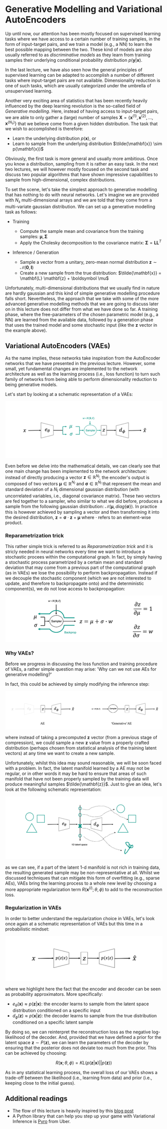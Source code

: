 # Generative Modelling and Variational AutoEncoders

Up until now, our attention has been mostly focused on supervised learning tasks where we have access to a certain number
of training samples, in the form of input-target pairs, and we train a model (e.g., a NN) to learn the best possible mapping
between the two. These kind of models are also usually referred to as *discriminative models* as they learn from training samples
their underlying conditional probability distribution $p(\mathbf{y}|\mathbf{x})$.

In the last lecture, we have also seen how the general principles of supervised learning can be adapted to accomplish a
number of different tasks where input-target pairs are not available. Dimensionality reduction is one of such tasks, which are 
usually categorized under the umbrella of unsupervised learning.

Another very exciting area of statistics that has been recently heavily influenced by the deep learning revolution is the
so-called field of *Generative modelling*. Here, instead of having access to input-target pairs, we are able to only gather
a (large) number of samples $\mathbf{X} = \{ \mathbf{x}^{(1)}, \mathbf{x}^{(2)}, ..., \mathbf{x}^{(N_s)} \}$
that we believe come from a given hidden distribution. The task that we wish to accomplished is  therefore:

- Learn the underlying distribution $p(\mathbf{x})$, or 
- Learn to sample from the underlying distribution $\tilde{\mathbf{x}} \sim p(\mathbf{x})$

Obviously, the first task is more general and usually more ambitious. Once you know a distribution, sampling from it is rather an
easy task. In the next two lectures, we will however mostly focused on the second task and discuss two popular algorithms that
have shown impressive capabilities to sample from high-dimensional, complex distributions.

To set the scene, let's take the simplest approach to generative modelling that has nothing to do with neural networks. Let's imagine 
we are provided with $N_s$ multi-dimensional arrays and we are told that they come from a multi-variate gaussian distribution. We can 
set up a generative modelling task as follows:

- Training
     - Compute the sample mean and covariance from the training samples: $\boldsymbol \mu, \boldsymbol \Sigma$
     - Apply the Cholesky decomposition to the covariance matrix: $\boldsymbol \Sigma = \mathbf{L} \mathbf{L}^T$
  
- Inference / Generation
     - Sample a vector from a unitary, zero-mean normal distribution $\mathbf{z} \sim \mathcal{N}(\mathbf{0}, \mathbf{I})$
     - Create a new sample from the true distribution: $\tilde{\mathbf{x}} = \mathbf{L} \mathbf{z} + \boldsymbol \mu$

Unfortunately, multi-dimensional distributions that we usually find in nature are hardly gaussian and this kind of simple
generative modelling procedure falls short. Nevertheless, the approach that we take with some of the more advanced generative modelling
methods that we are going to discuss later on in this lecture does not differ from what we have done so far. A training phase, where the 
free-parameters of the chosen parametric model (e.g., a NN) are learned from the available data, followed by a generation phase that uses
the trained model and some stochastic input (like the $\mathbf{z}$ vector in the example above).

## Variational AutoEncoders (VAEs)

As the name implies, these networks take inspiration from the AutoEncoder networks that we have presented in the previous lecture. However, some 
small, yet fundamental changes are implemented to the network architecture as well as the learning process (i.e., loss function) to turn such family
of networks from being able to perform dimensionality reduction to being generative models. 

Let's start by looking at a schematic representation of a VAEs:

![VAE](figs/vae.png)

Even before we delve into the mathematical details, we can clearly see that one main change has been implemented to the network architecture:
instead of directly producing a vector $\mathbf{z} \in \mathbb{R}^{N_l}$, the encoder's output is composed of two vectors 
$\boldsymbol \mu \in \mathbb{R}^{N_l}$ and $\boldsymbol \sigma \in \mathbb{R}^{N_l}$ that represent the mean and standard deviation of a $N_l$ dimensional
gaussian distribution (with uncorrelated variables, i.e., diagonal covariance matrix). These two vectors are fed together to a sampler,
who similar to what we did before, produces a sample from the following gaussian distribution: $\mathcal{N}(\boldsymbol \mu, diag\{ \boldsymbol \sigma \})$.
In practice this is however achieved by sampling a vector and then transforming it into the desired distribution, 
$\mathbf{z} = \boldsymbol \sigma \cdot \mathbf{z} + \boldsymbol \mu$ where $\cdot$ refers to an element-wise product. 

### Reparametrization trick

This rather simple trick is referred
to as *Reparametrization trick* and it is stricly needed in neural networks every time we want to introduce a stochastic procees within the computational graph.
In fact, by simply having a stochastic process parametrized by a certain mean and standard deviation that may come from a previous part of the computational graph
(as in VAEs) we lose the possibility to perform backpropagation. Instead if we decouple the stochastic component (which we are not interested to update, and 
therefore to backpropagate onto) and the deterministic component(s), we do not lose access to backpropagation:

![REPARAMETRIZATIONTRICK](figs/reptrick.png)

### Why VAEs?

Before we progress in discussing the loss function and training procedure of VAEs, a rather simple question may arise: 'Why can we not use AEs for
generative modelling?'

In fact, this could be achieved by simply modifying the inference step:

![GENAE](figs/generativeae.png)

where instead of taking a precomputed $\mathbf{z}$ vector (from a previous stage of compression), we could sample a new $\mathbf{z}$ 
value from a properly crafted distribution (perhaps chosen from statistical analysis of the training latent vectors) at any time we want 
to create a new sample.

Unfortunately, whilst this idea may sound reasonable, we will be soon faced with a problem. In fact, the latent manifold learned by a AE may
not be regular, or in other words it may be hard to ensure that areas of such manifold that have not been properly sampled by the training data will
produce meaningful samples $\tilde{\mathbf{z}}$. Just to give an idea, let's look at the following schematic representation:

![LATENTAE](figs/latentspaceae.png)

as we can see, if a part of the latent 1-d manifold is not rich in training data, the resulting generated sample may be non-representative at all.
Whilst we discussed techniques that can mitigate this form of overfitting (e.g., sparse AEs), VAEs bring the learning process to a whole new level
by choosing a more appropriate regularization term $R(\mathbf{x}^{(i)} ;\theta,\phi)$ to add to the reconstruction loss.

### Regularization in VAEs

In order to better understand the regularization choice in VAEs, let's look once again at a schematic representation of VAEs but this time in a
probabilistic mindset:

![VAEPROB](figs/vaeprob.png)

where we highlight here the fact that the encoder and decoder can be seen as probability approximators. More specifically:

- $e_\theta(\mathbf{x}) \approx p(\mathbf{z}|\mathbf{x})$: the encoder learns to sample from the latent space distribution conditioned on a specific input
- $d_\phi(\mathbf{z}) \approx p(\mathbf{x}|\mathbf{z})$: the decoder learns to sample from the true distribution conditioned on a specific latent sample

By doing so, we can reinterpret the reconstruction loss as the negative log-likelihood of the decoder. And, provided that we have defined a 
prior for the latent space $\mathbf{z} \sim P(\mathbf{z})$, we can learn the parameters of the decoder by ensuring that the posterior does not deviate
too much from the prior. This can be achieved by choosing:

$$
R(\mathbf{x} ;\theta,\phi) = KL(p(\mathbf{z}|\mathbf{x})||p(\mathbf{z}))
$$

As in any statistical learning process, the overall loss of our VAEs shows a trade-off between the likelihood (i.e., learning from data) and 
prior (i.e., keeping close to the initial guess).


## Additional readings

- The flow of this lecture is heavily inspired by this [blog post](https://towardsdatascience.com/understanding-variational-autoencoders-vaes-f70510919f73)
- A Python library that can help you step up your game with Variational Inference is [Pyro](https://pyro.ai) from Uber.